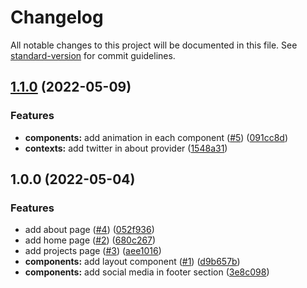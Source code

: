 # Changelog

All notable changes to this project will be documented in this file. See [standard-version](https://github.com/conventional-changelog/standard-version) for commit guidelines.

## [1.1.0](https://github.com/akmalhisyammm/akmalhisyam.my.id/compare/v1.0.0...v1.1.0) (2022-05-09)


### Features

* **components:** add animation in each component ([#5](https://github.com/akmalhisyammm/akmalhisyam.my.id/issues/5)) ([091cc8d](https://github.com/akmalhisyammm/akmalhisyam.my.id/commit/091cc8da1bf2760aafc3e8da7b8dd642d9fba19e))
* **contexts:** add twitter in about provider ([1548a31](https://github.com/akmalhisyammm/akmalhisyam.my.id/commit/1548a3147b0dd433330be00c96e3acd277227ad9))

## 1.0.0 (2022-05-04)


### Features

* add about page ([#4](https://github.com/akmalhisyammm/akmalhisyam.my.id/issues/4)) ([052f936](https://github.com/akmalhisyammm/akmalhisyam.my.id/commit/052f93694e661c3d7807c9812763f1289d876f6f))
* add home page ([#2](https://github.com/akmalhisyammm/akmalhisyam.my.id/issues/2)) ([680c267](https://github.com/akmalhisyammm/akmalhisyam.my.id/commit/680c26768b4a630158ca48b3dc1fbbb1bee4aa07))
* add projects page ([#3](https://github.com/akmalhisyammm/akmalhisyam.my.id/issues/3)) ([aee1016](https://github.com/akmalhisyammm/akmalhisyam.my.id/commit/aee10161e361a3a13a169d8aaf1ddff7ce5f402f))
* **components:** add layout component ([#1](https://github.com/akmalhisyammm/akmalhisyam.my.id/issues/1)) ([d9b657b](https://github.com/akmalhisyammm/akmalhisyam.my.id/commit/d9b657bd86f7ad9eb8078744d559b25318e1abb6))
* **components:** add social media in footer section ([3e8c098](https://github.com/akmalhisyammm/akmalhisyam.my.id/commit/3e8c09839c796b64a48f0c470a04b112d8e016bc))
